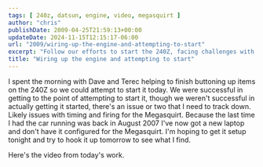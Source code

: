 ```yaml
---
tags: [ 240z, datsun, engine, video, megasquirt ]
author: "chris"
publishDate: 2009-04-25T21:59:13+00:00
updateDate: 2024-11-15T12:15:17-06:00
url: "2009/wiring-up-the-engine-and-attempting-to-start"
excerpt: "Follow our efforts to start the 240Z, facing challenges with timing and firing. Learn about our troubleshooting process and plans."
title: "Wiring up the engine and attempting to start"
---
```


I spent the morning with Dave and Terec helping to finish buttoning up items on the 240Z so we could attempt to start it today. We were successful in getting to the point of attempting to start it, though we weren't successful in actually getting it started, there's an issue or two that I need to track down. Likely issues with timing and firing for the Megasquirt. Because the last time I had the car running was back in August 2007 I've now got a new laptop and don't have it configured for the Megasquirt. I'm hoping to get it setup tonight and try to hook it up tomorrow to see what I find.</span></p>


Here's the video from today's work.
